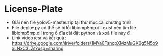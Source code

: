 # License-Plate

- Giải nén file yolov5-master.zip tại thư mục cài chương trình.
- File deploy.py có thể sẽ bị lỗi libiomp5mp.dll exist nên tìm file libiomp5mp.dll trong ổ đĩa cài đặt python và xoá file này đi.
- Link video test và kết quả : https://drive.google.com/drive/folders/1MVa0TsncpXMzMuGK0g5N5o9xLNxC3LZs?usp=sharing
